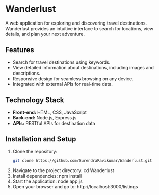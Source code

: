 # Wanderlust
A web application for exploring and discovering travel destinations. Wanderlust provides an intuitive interface to search for locations, view details, and plan your next adventure.

## Features
- Search for travel destinations using keywords.
- View detailed information about destinations, including images and descriptions.
- Responsive design for seamless browsing on any device.
- Integrated with external APIs for real-time data.

## Technology Stack
- **Front-end:** HTML, CSS, JavaScript
- **Back-end:** Node.js, Express.js
- **APIs:** RESTful APIs for destination data
  
## Installation and Setup
1. Clone the repository:
   ```bash
   git clone https://github.com/SurendraRavikumar/Wanderlust.git
2. Navigate to the project directory:
   cd Wanderlust
3. Install dependencies:
   npm install
4. Start the application:
   node app.js
5. Open your browser and go to:
   http://localhost:3000/listings


